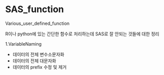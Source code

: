 # SAS_function
Various_user_defined_function

R이나 python에 있는 간단한 함수로 처리하는데 SAS로 잘 안되는 것들에 대한 정리

1.VariableNaming
  - 데이터의 전체 변수소문자화
  - 데이터의 전체 대문자화
  - 데이터의 prefix 수정 및 제거

